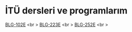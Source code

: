 # İTÜ dersleri ve programlarım

[BLG-102E]() <br \>
[BLG-223E]() <br \>
[BLG-252E]() <br \>

<!---
ozberkhz/ozberkhz is a ✨ special ✨ repository because its `README.md` (this file) appears on your GitHub profile.
You can click the Preview link to take a look at your changes.
--->
